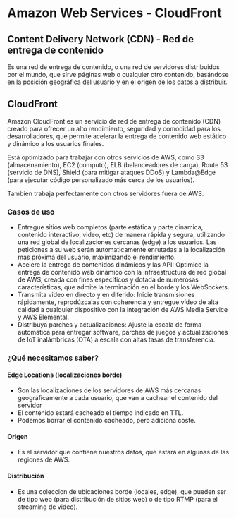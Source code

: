 # Amazon Web Services - CloudFront

## Content Delivery Network (CDN) - Red de entrega de contenido
Es una red de entrega de contenido, o una red de servidores distribuidos por el mundo, que sirve páginas web o cualquier otro contenido, basándose en la posición geográfica del usuario y en el origen de los datos a distribuir.

## CloudFront
Amazon CloudFront es un servicio de red de entrega de contenido (CDN) creado para ofrecer un alto rendimiento, seguridad y comodidad para los desarrolladores, que permite acelerar la entrega de contenido web estático y dinámico a los usuarios finales.

Está optimizado para trabajar con otros servicios de AWS, como S3 (almacenamiento), EC2 (computo), ELB (balanceadores de carga), Route 53 (servicio de DNS), Shield (para mitigar ataques DDoS) y Lambda@Edge (para ejecutar código personalizado más cerca de los usuarios).

Tambien trabaja perfectamente con otros servidores fuera de AWS.

### Casos de uso

- Entregue sitios web completos (parte estática y parte dinamica, contenido interactivo, video, etc) de manera rápida y segura, utilizando una red global de localizaciones cercanas (edge) a los usuarios. Las peticiones a su web serán automaticamente enrutadas a la localización mas próxima del usuario, maximizando el rendimiento.
- Acelere la entrega de contenidos dinámicos y las API: Optimice la entrega de contenido web dinámico con la infraestructura de red global de AWS, creada con fines específicos y dotada de numerosas características, que admite la terminación en el borde y los WebSockets.
- Transmita video en directo y en diferido: Inicie transmisiones rápidamente, reprodúzcalas con coherencia y entregue vídeo de alta calidad a cualquier dispositivo con la integración de AWS Media Service y AWS Elemental.
- Distribuya parches y actualizaciones: Ajuste la escala de forma automática para entregar software, parches de juegos y actualizaciones de IoT inalámbricas (OTA) a escala con altas tasas de transferencia.

### ¿Qué necesitamos saber?

#### Edge Locations (localizaciones borde)
- Son las localizaciones de los servidores de AWS más cercanas geográficamente a cada usuario, que van a cachear el contenido del servidor
- El contenido estará cacheado el tiempo indicado en TTL.
- Podemos borrar el contenido cacheado, pero adiciona coste.

#### Origen
- Es el servidor que contiene nuestros datos, que estará en algunas de las regiones de AWS.

#### Distribución
- Es una coleccion de ubicaciones borde (locales, edge), que pueden ser de tipo web (para distribución de sitios web) o de tipo RTMP (para el streaming de video).


